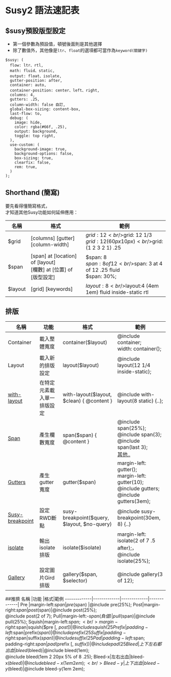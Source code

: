 # Susy2 語法速記表

## $susy預設版型設定
* 第一個參數為預設值，頓號後面則是其他選擇
* 除了數值外，其他像是`ltr`、`float`的選項都可當作為`keyword(關鍵字)`  


```
$susy: (
  flow: ltr、rtl,
  math: fluid、static,
  output: float、isolate,
  gutter-position: after,
  container: auto,
  container-position: center、left、right,
  columns: 4,
  gutters: .25,
  column-width: false 自訂,
  global-box-sizing: content-box,
  last-flow: to,
  debug: (
    image: hide,
    color: rgba(#66f, .25),
    output: background,
    toggle: top right,
  ),
  use-custom: (
    background-image: true,
    background-options: false,
    box-sizing: true,
    clearfix: false,
    rem: true,
  )
);
```
## Shorthand (簡寫)
要先看得懂簡寫格式，  
才知道其他Susy功能如何延伸應用： 

名稱  | 格式 | 範例  | 
------------- | -------------  | -------------  
$grid | [columns] [gutter] [column-width] | $grid: 12<br />$grid: 12 1/3 <br />$grid: 12 (60px 10px)<br />$grid: (1 2 3 2 1) .25
$span | [span] at [location] of [layout] <br /> [欄數] at [位置] of [版型設定]  | $span: 8<br /> $span:8 of 12<br />$span: 3 at 4 of 12 .25 fluid <br />$span: 30%;
$layout | [grid] [keywords]  | $layout:8<br />$layout:4 (4em 1em) fluid inside-static rtl

## 排版
名稱  |功能 |格式|範例
-------------|-------------|-------------|-------------|
Container|載入整體寬度|container($layout)|@include container;<br/>width: container(); <br/>
Layout |載入新的排版設定 | layout($layout) |@include layout(12 1/4 inside-static);
<a href="https://github.com/gonsakon/Learn-Sass-in-90-days/blob/master/docs/susy2/9.%E4%BD%BF%E7%94%A8with%20layout%E8%AE%93%E7%89%88%E5%9E%8B%E5%90%8C%E6%99%82%E5%AD%98%E5%9C%A8%E5%85%A9%E7%A8%AE%E4%BB%A5%E4%B8%8A%E7%9A%84Grid.markdown" target="_blank">with-layout</a>|在特定元素載入單一排版設定| with-layout($layout, $clean) { @content }| @include with-layout(8 static) {..};
<a href="https://github.com/gonsakon/Learn-Sass-in-90-days/blob/master/docs/susy2/12.Toolkit%20-%20span%20Mixin%E3%80%81function.markdown" target="_blank">Span</a>|產生欄數寬度|span($span) { @content }|@include span(25%); <br /> @include span(3); <br /> @include span(last 3);<br /><a href="https://github.com/gonsakon/Learn-Sass-in-90-days/blob/master/docs/susy2/12.Toolkit%20-%20span%20Mixin%E3%80%81function.markdown" target="_blank">其他..</a>
<a href="https://github.com/gonsakon/Learn-Sass-in-90-days/blob/master/docs/susy2/13.Toolkit%20-%20gutter%E3%80%81container.markdown#gutters" target="_blank">Gutters</a>|產生gutter寬度|gutter($span)|margin-left: gutter(); <br />margin-left: gutter(10); <br />@include gutters; <br /> @include gutters(3em);
<a href="https://github.com/gonsakon/Learn-Sass-in-90-days/blob/master/docs/susy2/7.markdown" target="_blank">Susy-breakpoint</a>|設定RWD斷點|susy-breakpoint($query, $layout, $no-query)|@include susy-breakpoint(30em, 8) {..}
<a href="https://github.com/gonsakon/Learn-Sass-in-90-days/blob/master/docs/susy2/9.%E4%BD%BF%E7%94%A8with%20layout%E8%AE%93%E7%89%88%E5%9E%8B%E5%90%8C%E6%99%82%E5%AD%98%E5%9C%A8%E5%85%A9%E7%A8%AE%E4%BB%A5%E4%B8%8A%E7%9A%84Grid.markdown#%E7%AF%84%E4%BE%8B%E7%A8%8B%E5%BC%8F%E7%A2%BC" target="_blank">isolate</a>|輸出isolate排版|isolate($isolate)|margin-left: isolate(2 of 7 .5 after);，<br/>@include isolate(25%);
<a href="https://github.com/gonsakon/Learn-Sass-in-90-days/blob/master/docs/susy2/9.%E4%BD%BF%E7%94%A8with%20layout%E8%AE%93%E7%89%88%E5%9E%8B%E5%90%8C%E6%99%82%E5%AD%98%E5%9C%A8%E5%85%A9%E7%A8%AE%E4%BB%A5%E4%B8%8A%E7%9A%84Grid.markdown#%E7%AF%84%E4%BE%8B%E7%A8%8B%E5%BC%8F%E7%A2%BC" target="_blank">Gallery</a>|設定圖片Gird排版|gallery($span, $selector)|@include gallery(3 of 12);

##推擠
名稱  |功能 |格式|範例
-------------|-------------|-------------|-------------|
Pre |margin-left:$span | pre($span) |@include pre(25%);
Post|margin-right:$span| post($span)|@include post(25%); <br />@include post(2 of 7);
Pull|margin-left:-$span(負值)|pull($span)|@include pull(25%);
Squish|margin-left:$span; <br/>margin-right:$span|squish($pre [, $post])|@include squish(25%); <br/>@include squish(1, 3); 	
Prefix|padding-left:$span|prefix($span)|@include prefix(25%); <br/>@include prefix(2 of 7);
Suffix|padding-right:$span|suffix($span)|@include suffix(25%); <br/>@include suffix(2 of 7);
Pad|padding-left:$span;<br />padding-right:$span|pad($prefix [, $suffix])|@include pad(25%); <br/>@include pad(1, 3);
Bleed|上下左右都出血|bleed($bleed)|@include bleed(1em);<br />@include bleed(1em 2 20px 5% of 8 .25);
Bleed-x|左右出血|bleed-x($bleed)|@include bleed-x(1em 2em);<br/>
Bleed-y|上下出血|bleed-y($bleed)|@include bleed-y(1em 2em); 
